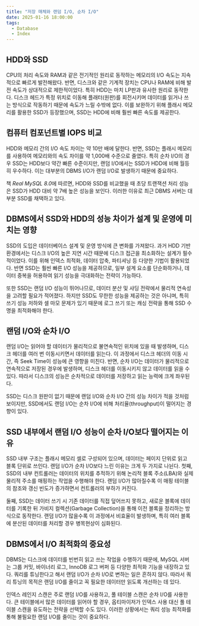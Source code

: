 ```yaml
---
title: "저장 매체와 랜덤 I/O, 순차 I/O"
date: 2025-01-16 18:00:00
tags: 
  - Database
  - Index
---
```


## HDD와 SSD

CPU의 처리 속도와 RAM과 같은 전기적인 원리로 동작하는 메모리의 I/O 속도는 지속적으로 빠르게 발전해왔다. 
반면, 디스크와 같은 기계적 장치는 CPU나 RAM에 비해 발전 속도가 상대적으로 제한적이었다. 
특히 HDD는 마치 LP판과 유사한 원리로 동작한다. 
디스크 헤드가 특정 위치로 이동해 플래터(원판)를 회전시키며 데이터를 읽거나 쓰는 방식으로 작동하기 때문에 속도가 느릴 수밖에 없다. 
이를 보완하기 위해 플래시 메모리를 활용한 SSD가 등장했으며, SSD는 HDD에 비해 훨씬 빠른 속도를 제공한다.

## 컴퓨터 컴포넌트별 IOPS 비교

HDD와 메모리 간의 I/O 속도 차이는 약 10만 배에 달한다. 
반면, SSD는 플래시 메모리를 사용하여 메모리와의 속도 차이를 약 1,000배 수준으로 줄였다. 
특히 순차 I/O의 경우 SSD는 HDD보다 약간 빠른 수준이지만, 랜덤 I/O에서는 SSD가 HDD에 비해 월등히 우수하다. 
이는 대부분의 DBMS I/O가 랜덤 I/O로 발생하기 때문에 중요하다.

책 *Real MySQL 8.0*에 따르면, HDD와 SSD를 비교했을 때 초당 트랜잭션 처리 성능은 SSD가 HDD 대비 약 7배 높은 성능을 보인다. 
이러한 이유로 최근 DBMS 서버는 대부분 SSD를 채택하고 있다.

## DBMS에서 SSD와 HDD의 성능 차이가 설계 및 운영에 미치는 영향

SSD의 도입은 데이터베이스 설계 및 운영 방식에 큰 변화를 가져왔다. 
과거 HDD 기반 환경에서는 디스크 I/O의 높은 지연 시간 때문에 디스크 접근을 최소화하는 설계가 필수적이었다. 
이를 위해 인덱스 최적화, 데이터 압축, 파티셔닝 등 다양한 기법이 활용되었다. 
반면 SSD는 훨씬 빠른 I/O 성능을 제공하므로, 일부 설계 요소를 단순화하거나, 데이터 중복을 허용하여 읽기 성능을 극대화하는 전략이 가능하다.

또한 SSD는 랜덤 I/O 성능이 뛰어나므로, 데이터 분산 및 샤딩 전략에서 물리적 연속성을 고려할 필요가 적어졌다. 
하지만 SSD도 무한한 성능을 제공하는 것은 아니며, 특히 쓰기 성능 저하와 셀 마모 문제가 있기 때문에 로그 쓰기 또는 캐싱 전략을 통해 SSD 수명을 최적화해야 한다.

## 랜덤 I/O와 순차 I/O

랜덤 I/O는 읽어야 할 데이터가 물리적으로 불연속적인 위치에 있을 때 발생하며, 디스크 헤더를 여러 번 이동시키면서 데이터를 읽는다. 
이 과정에서 디스크 헤더의 이동 시간, 즉 Seek Time이 성능에 큰 영향을 미친다. 
반면, 순차 I/O는 데이터가 물리적으로 연속적으로 저장된 경우에 발생하며, 디스크 헤더를 이동시키지 않고 데이터를 읽을 수 있다. 
따라서 디스크의 성능은 순차적으로 데이터를 저장하고 읽는 능력에 크게 좌우된다.

SSD는 디스크 원판이 없기 때문에 랜덤 I/O와 순차 I/O 간의 성능 차이가 적을 것처럼 보이지만, SSD에서도 랜덤 I/O는 순차 I/O에 비해 처리율(throughput)이 떨어지는 경향이 있다.

## SSD 내부에서 랜덤 I/O 성능이 순차 I/O보다 떨어지는 이유

SSD 내부 구조는 플래시 메모리 셀로 구성되어 있으며, 데이터는 페이지 단위로 읽고 블록 단위로 쓰인다. 
랜덤 I/O가 순차 I/O보다 느린 이유는 크게 두 가지로 나뉜다. 
첫째, SSD의 내부 컨트롤러는 데이터의 위치를 추적하기 위해 논리적 블록 주소(LBA)와 실제 물리적 주소를 매핑하는 작업을 수행해야 한다. 
랜덤 I/O가 많아질수록 이 매핑 테이블의 참조와 갱신 빈도가 증가하면서 컨트롤러의 부하가 커진다.

둘째, SSD는 데이터 쓰기 시 기존 데이터를 직접 덮어쓰지 못하고, 새로운 블록에 데이터를 기록한 뒤 가비지 컬렉션(Garbage Collection)을 통해 이전 블록을 정리하는 방식으로 동작한다. 
랜덤 I/O가 많을수록 이 과정에서 비효율이 발생하며, 특히 여러 블록에 분산된 데이터를 처리할 경우 병목현상이 심화된다.


## DBMS에서 I/O 최적화의 중요성

DBMS는 디스크에 데이터를 빈번히 읽고 쓰는 작업을 수행하기 때문에, MySQL 서버는 그룹 커밋, 바이너리 로그, InnoDB 로그 버퍼 등 다양한 최적화 기능을 내장하고 있다. 
쿼리를 튜닝한다고 해서 랜덤 I/O가 순차 I/O로 변하는 일은 흔하지 않다. 
따라서 쿼리 튜닝의 목적은 랜덤 I/O를 줄이고 꼭 필요한 데이터만 읽도록 개선하는 데 있다.

인덱스 레인지 스캔은 주로 랜덤 I/O를 사용하고, 풀 테이블 스캔은 순차 I/O를 사용한다. 
큰 테이블에서 많은 데이터를 읽어야 할 경우, 옵티마이저가 인덱스 사용 대신 풀 테이블 스캔을 유도하는 전략을 선택할 수도 있다. 
이러한 상황에서는 쿼리 성능 최적화를 통해 불필요한 랜덤 I/O를 줄이는 것이 중요하다.
